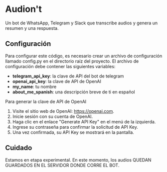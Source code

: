 # Audion't
Un bot de WhatsApp, Telegram y Slack que transcribe audios y genera un resumen y una respuesta.

## Configuración

Para configurar este código, es necesario crear un archivo de configuración llamado config.py en el directorio raíz del proyecto. El archivo de configuración debe contener las siguientes variables:

- **telegram_api_key**: la clave de API del bot de telegram
- **openai_api_key**: la clave de API de OpenAI
- **my_name**: tu nombre
- **about_me_spanish**: una descripción breve de ti en español

Para generar la clave de API de OpenAI

1. Visite el sitio web de OpenAI: https://openai.com.
2. Inicie sesión con su cuenta de OpenAI.
3. Haga clic en el enlace "Generate API Key" en el menú de la izquierda.
4. Ingrese su contraseña para confirmar la solicitud de API Key.
5. Una vez confirmada, su API Key se mostrará en la pantalla.

## Cuidado

Estamos en etapa experimental. En este momento, los audios QUEDAN GUARDADOS EN EL SERVIDOR DONDE CORRE EL BOT.
